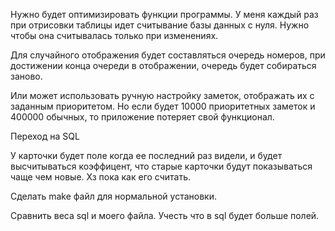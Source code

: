 Нужно будет оптимизировать функции программы. У меня каждый раз при отрисовки таблицы идет считывание базы данных с нуля. Нужно чтобы она считывалась только при изменениях.


Для случайного отображения будет составляться очередь номеров, при достижении конца очереди в отображении, очередь будет собираться заново. 

Или может использовать ручную настройку заметок, отображать их с заданным приоритетом. Но если будет 10000 приоритетных заметок и 400000 обычных, то приложение потеряет свой функционал.

Переход на SQL

У карточки будет поле когда ее последний раз видели, и будет высчитываться коэффицент, что старые карточки будут показываться чаще чем новые. Хз пока как его считать. 

Сделать make файл для нормальной установки.

Сравнить веса sql и моего файла. Учесть что в sql будет больше полей.